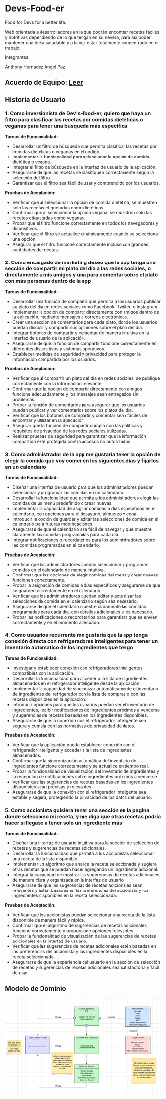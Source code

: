 # Devs-Food-er

Food for Devs for a better life.

Web orientada a desarrolladores en la que podrán encontrar recetas fáciles y nutritivas dependiendo de lo que tengan en su nevera, para así poder mantener una dieta saludable y a la vez estar totalmente concentrado en el trabajo.

Integrantes:

Anthony Hernadez
Angel Paz

## Acuerdo de Equipo: [Leer](./TeamAgreement.md)

## Historia de Usuario

### 1. Como inversionista de Dev's-food-er, quiero que haya un filtro para clasificar las recetas por comidas dieteticas o veganas para tener una busqueda más especifica

**Tareas de Funcionalidad:**

* Desarrollar un filtro de búsqueda que permita clasificar las recetas por comidas dietéticas o veganas en el codigo.
* Implementar la funcionalidad para seleccionar la opción de comida dietética o vegana.
* Integrar el filtro de búsqueda en la interfaz de usuario de la aplicación.
* Asegurarse de que las recetas se clasifiquen correctamente según la selección del filtro.
* Garantizar que el filtro sea fácil de usar y comprendido por los usuarios.

**Pruebas de Aceptación:**

* Verificar que al seleccionar la opción de comida dietética, se muestren solo las recetas etiquetadas como dietéticas.
* Confirmar que al seleccionar la opción vegana, se muestren solo las recetas etiquetadas como veganas.
* Probar que el filtro funcione correctamente en todos los navegadores y dispositivos.
* Verificar que el filtro se actualice dinámicamente cuando se selecciona una opción.
* Asegurar que el filtro funcione correctamente incluso con grandes cantidades de recetas.

### 2. Como encargado de marketing deseo que la app tenga una sección de compartir mi plato del día a las redes sociales, o directamente a mis amigos y una para comentar sobre el plato con más personas dentro de la app

**Tareas de Funcionalidad:**

* Desarrollar una función de compartir que permita a los usuarios publicar su plato del día en redes sociales como Facebook, Twitter, o Instagram.
* Implementar la opción de compartir directamente con amigos dentro de la aplicación, mediante mensajes o correos electrónicos.
* Crear una sección de comentarios para cada plato, donde los usuarios puedan discutir y compartir sus opiniones sobre el plato del día.
* Integrar botones de compartir y comentar de manera intuitiva en la interfaz de usuario de la aplicación.
* Asegurarse de que la función de compartir funcione correctamente en diferentes dispositivos y sistemas operativos.
* Establecer medidas de seguridad y privacidad para proteger la información compartida por los usuarios.

**Pruebas de Aceptación:**

* Verificar que al compartir un plato del día en redes sociales, se publique correctamente con la información relevante.
* Confirmar que la opción de compartir directamente con amigos funcione adecuadamente y los mensajes sean entregados sin problemas.
* Probar la función de comentarios para asegurar que los usuarios puedan publicar y ver comentarios sobre los platos del día.
* Verificar que los botones de compartir y comentar sean fáciles de encontrar y utilizar en la aplicación.
* Asegurar que la función de compartir cumpla con las políticas y requisitos de privacidad de las redes sociales utilizadas.
* Realizar pruebas de seguridad para garantizar que la información compartida esté protegida contra accesos no autorizados.

### 3. Como administrador de la app me gustaría tener la opción de elegir la comida que voy comer en los siguientes días y fijarlos en un calendario

**Tareas de Funcionalidad:**

* Diseñar una interfaz de usuario para que los administradores puedan seleccionar y programar las comidas en un calendario.
* Desarrollar la funcionalidad que permita a los administradores elegir las comidas de un menú predefinido o crear nuevas.
* Implementar la capacidad de asignar comidas a días específicos en el calendario, con opciones para el desayuno, almuerzo y cena.
* Introducir la opción de guardar y editar las selecciones de comida en el calendario para futuras modificaciones.
* Asegurarse de que el calendario sea fácil de navegar y que muestre claramente las comidas programadas para cada día.
* Integrar notificaciones o recordatorios para los administradores sobre las comidas programadas en el calendario.

**Pruebas de Aceptación:**

* Verificar que los administradores puedan seleccionar y programar comidas en el calendario de manera intuitiva.
* Confirmar que las opciones de elegir comidas del menú y crear nuevas funcionen correctamente.
* Probar la asignación de comidas a días específicos y asegurarse de que se guarden correctamente en el calendario.
* Verificar que los administradores puedan editar y actualizar las selecciones de comida en el calendario según sea necesario.
* Asegurarse de que el calendario muestre claramente las comidas programadas para cada día, con detalles adicionales si es necesario.
* Probar las notificaciones o recordatorios para garantizar que se envíen correctamente y en el momento adecuado.

### 4. Como usuarios recurrente me gustaría que la app tenga conexión directa con refrigeradores inteligentes para tener un inventario automatico de los ingredientes que tengo

**Tareas de Funcionalidad:**

* Investigar y establecer conexión con refrigeradores inteligentes compatibles con la aplicación.
* Desarrollar la funcionalidad para acceder a la lista de ingredientes almacenados en el refrigerador inteligente desde la aplicación.
* Implementar la capacidad de sincronizar automáticamente el inventario de ingredientes del refrigerador con la lista de compras o con las recetas disponibles en la aplicación.
* Introducir opciones para que los usuarios puedan ver el inventario de ingredientes, recibir notificaciones de ingredientes próximos a vencerse y sugerencias de recetas basadas en los ingredientes disponibles.
* Asegurarse de que la conexión con el refrigerador inteligente sea segura y cumpla con las normativas de privacidad de datos.

**Pruebas de Aceptación:**

* Verificar que la aplicación pueda establecer conexión con el refrigerador inteligente y acceder a la lista de ingredientes almacenados.
* Confirmar que la sincronización automática del inventario de ingredientes funcione correctamente y se actualice en tiempo real.
* Probar la funcionalidad de visualización del inventario de ingredientes y la recepción de notificaciones sobre ingredientes próximos a vencerse.
* Verificar que las sugerencias de recetas basadas en los ingredientes disponibles sean precisas y relevantes.
* Asegurarse de que la conexión con el refrigerador inteligente sea estable y segura, protegiendo la privacidad de los datos del usuario.

### 5. Como accionista quisiera tener una sección en la pagina donde selecciono mi receta, y me diga que otras recetas podría hacer si llegase a tener solo un ingrediente más

**Tareas de Funcionalidad:**

* Diseñar una interfaz de usuario intuitiva para la sección de selección de recetas y sugerencias de recetas adicionales.
* Desarrollar la funcionalidad que permita a los accionistas seleccionar una receta de la lista disponible.
* Implementar un algoritmo que analice la receta seleccionada y sugiera otras recetas que se puedan hacer agregando un ingrediente adicional.
* Integrar la capacidad de mostrar las sugerencias de recetas adicionales de manera clara y organizada en la interfaz de usuario.
* Asegurarse de que las sugerencias de recetas adicionales sean relevantes y estén basadas en las preferencias del accionista y los ingredientes disponibles en la receta seleccionada.

**Pruebas de Aceptación:**

* Verificar que los accionistas puedan seleccionar una receta de la lista disponible de manera fácil y rápida.
* Confirmar que el algoritmo de sugerencias de recetas adicionales funcione correctamente y proporcione opciones relevantes.
* Probar la funcionalidad de visualización de las sugerencias de recetas adicionales en la interfaz de usuario.
* Verificar que las sugerencias de recetas adicionales estén basadas en las preferencias del accionista y los ingredientes disponibles en la receta seleccionada.
* Asegurarse de que la experiencia del usuario en la sección de selección de recetas y sugerencias de recetas adicionales sea satisfactoria y fácil de usar.

## Modelo de Dominio

![Modelado](./img/modelado.png)
